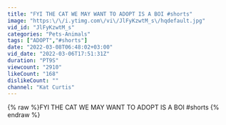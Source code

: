 ```yaml
---
title: "FYI THE CAT WE MAY WANT TO ADOPT IS A BOI #shorts"
image: "https:\/\/i.ytimg.com\/vi\/JlFyKzwtM_s\/hqdefault.jpg"
vid_id: "JlFyKzwtM_s"
categories: "Pets-Animals"
tags: ["ADOPT","#shorts"]
date: "2022-03-08T06:48:02+03:00"
vid_date: "2022-03-06T17:51:31Z"
duration: "PT9S"
viewcount: "2910"
likeCount: "168"
dislikeCount: ""
channel: "Kat Curtis"
---
```

{% raw %}FYI THE CAT WE MAY WANT TO ADOPT IS A BOI #shorts {% endraw %}
